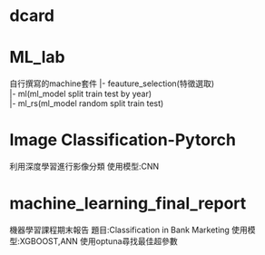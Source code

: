 # dcard
# ML_lab
  自行撰寫的machine套件 
  |- feauture_selection(特徵選取)  
  |- ml(ml_model split train test by year)  
  |- ml_rs(ml_model random split train test)  
# Image Classification-Pytorch 
  利用深度學習進行影像分類
  使用模型:CNN 
# machine_learning_final_report
  機器學習課程期末報告 
  題目:Classification in Bank Marketing 
  使用模型:XGBOOST,ANN 
  使用optuna尋找最佳超參數 

